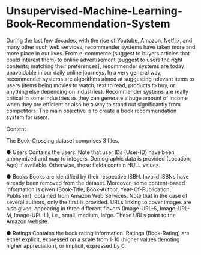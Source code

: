 # Unsupervised-Machine-Learning-Book-Recommendation-System


During the last few decades, with the rise of Youtube, Amazon, Netflix, and many other such
web services, recommender systems have taken more and more place in our lives. From
e-commerce (suggest to buyers articles that could interest them) to online advertisement
(suggest to users the right contents, matching their preferences), recommender systems are
today unavoidable in our daily online journeys.
In a very general way, recommender systems are algorithms aimed at suggesting relevant
items to users (items being movies to watch, text to read, products to buy, or anything else
depending on industries).
Recommender systems are really critical in some industries as they can generate a huge
amount of income when they are efficient or also be a way to stand out significantly from
competitors. The main objective is to create a book recommendation system for users.



Content

The Book-Crossing dataset comprises 3 files.

● Users
Contains the users. Note that user IDs (User-ID) have been anonymized and map to
integers. Demographic data is provided (Location, Age) if available. Otherwise, these
fields contain NULL values.

● Books
Books are identified by their respective ISBN. Invalid ISBNs have already been removed
from the dataset. Moreover, some content-based information is given (Book-Title,
Book-Author, Year-Of-Publication, Publisher), obtained from Amazon Web
Services. Note that in the case of several authors, only the first is provided. URLs linking
to cover images are also given, appearing in three different flavors (Image-URL-S,
Image-URL-M, Image-URL-L), i.e., small, medium, large. These URLs point to the
Amazon website.

● Ratings
Contains the book rating information. Ratings (Book-Rating) are either explicit,
expressed on a scale from 1-10 (higher values denoting higher appreciation), or implicit,
expressed by 0.
